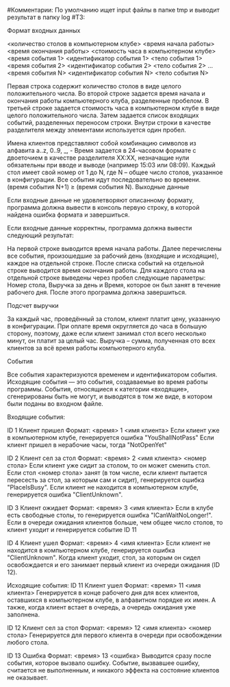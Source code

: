 #Комментарии:
По умолчанию ищет input файлы в папке tmp и выводит результат в папку log
#ТЗ:

Формат входных данных

<количество столов в компьютерном клубе>
<время начала работы> <время окончания работы>
<стоимость часа в компьютерном клубе>
<время события 1> <идентификатор события 1> <тело события 1>
<время события 2> <идентификатор события 2> <тело события 2>
...
<время события N> <идентификатор события N> <тело события N>

Первая строка содержит количество столов в виде целого положительного числа. Во второй строке задается время начала и окончания работы компьютерного клуба, разделенные пробелом. В третьей строке задается стоимость часа в компьютерном клубе в виде целого положительного числа. Затем задается список входящих событий, разделенных переносом строки. Внутри строки в качестве разделителя между элементами используется один пробел.

Имена клиентов представляют собой комбинацию символов из алфавита a..z, 0..9, _, -
Время задается в 24-часовом формате с двоеточием в качестве разделителя XX:XX, незначащие нули обязательны при вводе и выводе (например 15:03 или 08:09).
Каждый стол имеет свой номер от 1 до N, где N – общее число столов, указанное в конфигурации.
Все события идут последовательно во времени. (время события N+1) ≥ (время события N).
Выходные данные

Если входные данные не удовлетворяют описанному формату, программа должна вывести в консоль первую строку, в которой найдена ошибка формата и завершиться.

Если входные данные корректны, программа должна вывести следующий результат:

На первой строке выводится время начала работы.
Далее перечислены все события, произошедшие за рабочий день (входящие и исходящие), каждое на отдельной строке.
После списка событий на отдельной строке выводится время окончания работы.
Для каждого стола на отдельной строке выведены через пробел следующие параметры: Номер стола, Выручка за день и Время, которое он был занят в течение рабочего дня.
После этого программа должна завершиться.

Подсчет выручки

За каждый час, проведённый за столом, клиент платит цену, указанную в конфигурации. При оплате время округляется до часа в большую сторону, поэтому, даже если клиент занимал стол всего несколько минут, он платит за целый час. Выручка – сумма, полученная ото всех клиентов за всё время работы компьютерного клуба.

События

Все события характеризуются временем и идентификатором события. Исходящие события — это события, создаваемые во время работы программы. События, относящиеся к категории «входящие», сгенерированы быть не могут, и выводятся в том же виде, в котором были поданы во входном файле.

Входящие события:

ID 1 Клиент пришел Формат: <время> 1 <имя клиента> Если клиент уже в компьютерном клубе, генерируется ошибка "YouShallNotPass" Если клиент пришел в нерабочие часы, тогда "NotOpenYet"

ID 2 Клиент сел за стол Формат: <время> 2 <имя клиента> <номер стола> Если клиент уже сидит за столом, то он может сменить стол. Если стол <номер стола> занят (в том числе, если клиент пытается пересесть за стол, за которым сам и сидит), генерируется ошибка "PlaceIsBusy". Если клиент не находится в компьютерном клубе, генерируется ошибка "ClientUnknown".

ID 3 Клиент ожидает Формат: <время> 3 <имя клиента> Если в клубе есть свободные столы, то генерируется ошибка "ICanWaitNoLonger!". Если в очереди ожидания клиентов больше, чем общее число столов, то клиент уходит и генерируется событие ID 11

ID 4 Клиент ушел Формат: <время> 4 <имя клиента> Если клиент не находится в компьютерном клубе, генерируется ошибка "ClientUnknown". Когда клиент уходит, стол, за которым он сидел освобождается и его занимает первый клиент из очереди ожидания (ID 12).

Исходящие события: ID 11 Клиент ушел Формат: <время> 11 <имя клиента> Генерируется в конце рабочего дня для всех клиентов, оставшихся в компьютерном клубе, в алфавитном порядке их имен. А также, когда клиент встает в очередь, а очередь ожидания уже заполнена.

ID 12 Клиент сел за стол Формат: <время> 12 <имя клиента> <номер стола> Генерируется для первого клиента в очереди при освобождении любого стола.

ID 13 Ошибка Формат: <время> 13 <ошибка> Выводится сразу после события, которое вызвало ошибку. Событие, вызвавшее ошибку, считается не выполненным, и никакого эффекта на состояние клиентов не оказывает.

